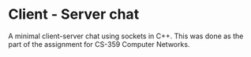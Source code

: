 # Client - Server chat

A minimal client-server chat using sockets in C++. This was done as the part of the assignment for CS-359 Computer Networks.
